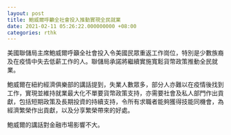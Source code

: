 ```yaml
---
layout: post
title: 鮑威爾呼籲全社會投入推動實現全民就業
date: 2021-02-11 05:26:22.000000000 +08:00
categories: rthk
---
```


美國聯儲局主席鮑威爾呼籲全社會投入令美國民眾重返工作崗位，特別是少數族裔及在疫情中失去低薪工作的人。聯儲局承諾將繼續實施寬鬆貨幣政策推動全民就業。

鮑威爾在紐約經濟俱樂部的講話提到，失業人數眾多，部分人亦難以在疫情後找到工作，實現並維持就業最大化不單要貨幣政策支持，亦需要社會及私人部門作出貢獻，包括短期政策及長期投資的持續支持，令所有求職者能夠獲得技能同機會，為經濟繁榮作出貢獻，以及分享繁榮帶來的好處。

鮑威爾的講話對金融市場影響不大。
